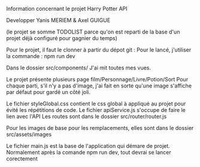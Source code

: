 Information concernant le projet Harry Potter API

Developper Yanis MERIEM & Axel GUIGUE

(le projet se somme TODOLIST parce qu'on est reparti de la base d'un projet déjà configuré pour gagnier du temps)

Pour le projet, il faut le clonner à partir du dépot git : 
Pour le lancé, j'utiliser la commande : npm run dev 


Dans le dossier src/components/ 
J'ai mit toutes mes vues. 

Le projet présente plusieurs page film/Personnage/Livre/Potion/Sort
Pour chaque parti, s'il n'y a pas d'image, j'ai fait en sorte qu'une image s'affiche par 
défaut pour gardé un côté joli.

Le fichier styleGlobal.css contient le css global à appliqué au projet pour évité les 
répétitions de code. 
Le fichier apiService.js s'occupe de faire le lien avec l'API 
Les routes sont dans le dossier src/router/router.js

Pour les images de base pour les remplacements, elles sont dans le dossier src/assets/images

Le fichier main.js est la base de l'application qui démare de projet. Normalement après la comande npm run dev, tout devrai se lancer corectement

